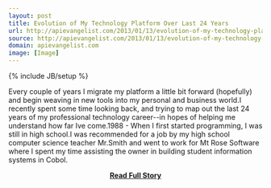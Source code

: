 ```yaml
---
layout: post
title: Evolution of My Technology Platform Over Last 24 Years
url: http://apievangelist.com/2013/01/13/evolution-of-my-technology-platform-over-last-24-years/
source: http://apievangelist.com/2013/01/13/evolution-of-my-technology-platform-over-last-24-years/
domain: apievangelist.com
image: [Image]
---
```

{% include JB/setup %}<p>Every couple of years I migrate my platform a little bit forward (hopefully) and begin weaving in new tools into my personal and business world.I recently spent some time looking back, and trying to map out the last 24 years of my professional technology career--in hopes of helping me understand how far Ive come.1988 - When I first started programming, I was still in high school.I was recommended for a job by my high school computer science teacher Mr.Smith and went to work for Mt Rose Software where I spent my time assisting the owner in building student information systems in Cobol.</p>
<center><p><a href="http://apievangelist.com/2013/01/13/evolution-of-my-technology-platform-over-last-24-years/" style='padding:25px; font-sze:18px; font-weight: bold;'>Read Full Story</a></p></center>
